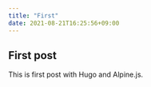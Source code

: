 ```yaml
---
title: "First"
date: 2021-08-21T16:25:56+09:00
---
```


## First post

This is first post with Hugo and Alpine.js.

